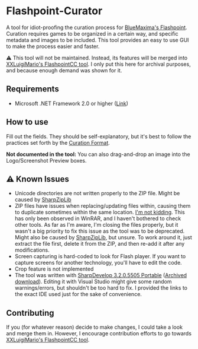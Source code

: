 # Flashpoint-Curator
A tool for idiot-proofing the curation process for [BlueMaxima's Flashpoint](http://bluemaxima.org/flashpoint/). Curation requires games to be organized in a certain way, and specific metadata and images to be included. This tool provides an easy to use GUI to make the process easier and faster.

:warning: This tool will not be maintained. Instead, its features will be merged into [XXLuigiMario's FlashpointCC tool](https://github.com/FlashpointProject/FlashpointCC). I only put this here for archival purposes, and because enough demand was shown for it.

## Requirements
- Microsoft .NET Framework 2.0 or higher ([Link](https://www.microsoft.com/en-us/download/details.aspx?id=6523))

## How to use
Fill out the fields. They should be self-explanatory, but it's best to follow the practices set forth by the [Curation Format](http://bluemaxima.org/flashpoint/datahub/CurationFormat).

**Not documented in the tool:** You can also drag-and-drop an image into the Logo/Screenshot Preview boxes.

## :warning: Known Issues
- Unicode directories are not written properly to the ZIP file. Might be caused by [SharpZipLib](http://icsharpcode.github.io/SharpZipLib/)
- ZIP files have issues when replacing/updating files within, causing them to duplicate sometimes within the same location. [I'm not kidding](https://i.imgur.com/l46Z3qM.png). This has only been observed in WinRAR, and I haven't bothered to check other tools. As far as I'm aware, I'm closing the files properly, but it wasn't a big priority to fix this issue as the tool was to be deprecated. Might also be caused by [SharpZipLib](http://icsharpcode.github.io/SharpZipLib/), but unsure. To work around it, just extract the file first, delete it from the ZIP, and then re-add it after any modifications.
- Screen capturing is hard-coded to look for Flash player. If you want to capture screens for another technology, you'll have to edit the code.
- Crop feature is not implemented
- The tool was written with [SharpDevelop 3.2.0.5505 Portable](https://portableapps.com/node/23365) ([Archived download](https://web.archive.org/web/20110222100551/devbar.de/index.php/downloads/)). Editing it with Visual Studio might give some random warnings/errors, but shouldn't be too hard to fix. I provided the links to the exact IDE used just for the sake of convenience.

## Contributing
If you (for whatever reason) decide to make changes, I could take a look and merge them in. However, I encourage contribution efforts to go towards [XXLuigiMario's FlashpointCC tool](https://github.com/FlashpointProject/FlashpointCC).